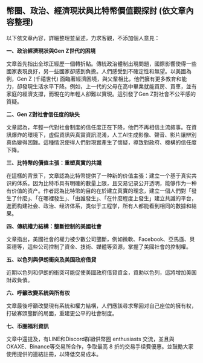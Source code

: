 ## 幣圈、政治、經濟現狀與比特幣價值觀探討 (依文章內容整理)

以下依文章內容，詳細整理並呈述，力求客觀，不添加個人意見：

**一、政治經濟現狀與Gen Z世代的困境**

文章首先指出全球正經歷一個轉折點。傳統政治體制出現問題，國際影響使得一些國家表現良好，另一些國家卻感到負擔。人們感受到不確定性和無望。以美國為例，Gen Z (千禧世代) 面臨著經濟困境，與父輩相比，他們擁有更多教育和能力，卻發現生活水平下降。例如，上一代的父母在高中畢業就能買房、買車，並有家庭的經濟支撐，而現在的年輕人卻難以實現。這引發了Gen Z對社會不公平感的質疑。

**二、Gen Z對社會信任度的缺失**

文章認為，年輕一代對社會制度的信任度正在下降，他們不再相信主流敘事。在資訊爆炸的環境下，虛假資訊與真實資訊混淆，人工AI生成影像、聲音、影片讓辨別真偽變得困難。這種情況使得人們對現實產生了懷疑，導致對政府、機構的信任度下降。

**三、比特幣的價值主張：重塑真實的共識**

在這樣的背景下，文章認為比特幣提供了一种新的价值主張：建立一个基于真实共识的体系。因为比特币具有明確的數量上限，且交易记录公开透明，能够作为一种有价值的资产。作者認為比特幣的目的在於建立真實的理念，建立一個人們對「發生了什麼」、「在哪裡發生」、「由誰發生」、「在什麼程度上發生」建立共識的平台，進而构建社会、政治、经济体系，类似于工程学，所有人都能看到相同的數據和結果。

**四、傳統權力結構：壟斷控制的美國社會**

文章指出，美國社會的權力被少數公司壟斷，例如微軟、Facebook、亞馬遜、貝萊德等，這些公司控制了資金、技術、媒體等资源，掌握了美國社會的控制權。

**五、以色列與伊朗衝突及美国政府借貸**

近期以色列和伊朗的衝突可能促使美國政府借貸資金，資助以色列，這將增加美国財政負債。

**六、呼籲改變系統與所有权**

文章最後呼籲改變現有系統和權力結構，人們應該尋求奪回对自己座位的擁有权，打破寡頭壟斷的局面，重建更公平的社會制度。

**七、币圈福利資訊**

文章中還提及，有LINE和Discord群組供幣圈 enthusiasts 交流，並且與OKAXE、Binance等交易所合作，争取最高 8 折的交易手续費優惠。並鼓勵大家使用提供的連結註冊，以降低交易成本。